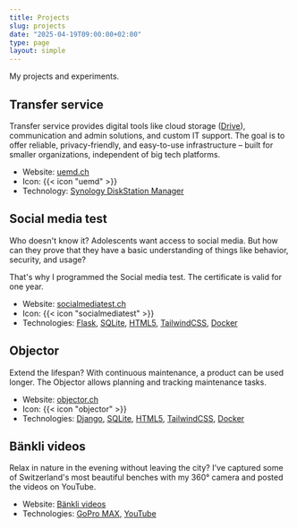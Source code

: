 ```yaml
---
title: Projects
slug: projects
date: "2025-04-19T09:00:00+02:00"
type: page
layout: simple
---
```


My projects and experiments.

## Transfer service

Transfer service provides digital tools like cloud storage ([Drive](https://drive.uemd.ch)), communication and admin solutions, and custom IT support.
The goal is to offer reliable, privacy-friendly, and easy-to-use infrastructure – built for smaller organizations, independent of big tech platforms.

- Website: [uemd.ch](https://uemd.ch)
- Icon: {{< icon "uemd" >}}
- Technology: [Synology DiskStation Manager](https://www.synology.com/en-us/dsm)

## Social media test

Who doesn't know it? Adolescents want access to social media. But how can they prove that they have a basic understanding of things like behavior, security, and usage?

That's why I programmed the Social media test. The certificate is valid for one year.

- Website: [socialmediatest.ch](https://socialmediatest.ch)
- Icon: {{< icon "socialmediatest" >}}
- Technologies: [Flask](https://flask.palletsprojects.com), [SQLite](https://sqlite.org), [HTML5](https://en.wikipedia.org/wiki/HTML5), [TailwindCSS](https://tailwindcss.com), [Docker](https://www.docker.com)

## Objector

Extend the lifespan? With continuous maintenance, a product can be used longer. The Objector allows planning and tracking maintenance tasks.

- Website: [objector.ch](https://objector.ch)
- Icon: {{< icon "objector" >}}
- Technologies: [Django](https://www.djangoproject.com), [SQLite](https://sqlite.org), [HTML5](https://en.wikipedia.org/wiki/HTML5), [TailwindCSS](https://tailwindcss.com), [Docker](https://www.docker.com)

## Bänkli videos

Relax in nature in the evening without leaving the city? I've captured some of Switzerland's most beautiful benches with my 360° camera and posted the videos on YouTube.

- Website: [Bänkli videos](https://www.youtube.com/@baenkli)
- Technologies: [GoPro MAX](https://gopro.com), [YouTube](https://www.youtube.com)

